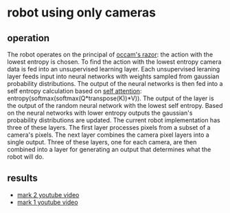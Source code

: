 # robot using only cameras
## operation
The robot operates on the principal of [occam's razor](https://en.wikipedia.org/wiki/Occam%27s_razor): the action with the lowest entropy is chosen. To find the action with the lowest entropy camera data is fed into an unsupervised learning layer. Each unsupervised leraning layer feeds input into neural networks with weights sampled from gaussian probability distributions. The output of the neural networks is then fed into a self entropy calculation based on [self attention](https://arxiv.org/abs/1706.03762): entropy(softmax(softmax(Q*transpose(K))*V)). The output of the layer is the output of the random neural network with the lowest self entropy. Based on the neural networks with lower entropy outputs the gaussian's probability distributions are updated. The current robot implementation has three of these layers. The first layer processes pixels from a subset of a camera's pixels. The next layer combines the camera pixel layers into a single output. Three of these layers, one for each camera, are then combined into a layer for generating an output that determines what the robot will do.
## results
* [mark 2 youtube video](https://youtu.be/3d0a7on7qjA)
* [mark 1 youtube video](https://youtu.be/alYwz7Ks5b4)
